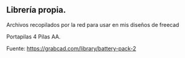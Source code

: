 ## Librería propia.
Archivos recopilados por la red para usar en mis diseños de freecad

Portapilas 4 Pilas AA.

[img1]: ./imagenes/pack4aa.png


Fuente: https://grabcad.com/library/battery-pack-2
